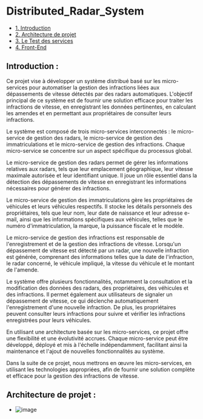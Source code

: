 # Distributed_Radar_System



* [1. Introduction](#1)   
* [2. Architecture de projet](#2)
* [3. Le Test des services](#3)    
* [4. Front-End ](#4) 

## Introduction :

Ce projet vise à développer un système distribué basé sur les micro-services pour automatiser la gestion des infractions liées aux dépassements de vitesse détectés par des radars automatiques. L'objectif principal de ce système est de fournir une solution efficace pour traiter les infractions de vitesse, en enregistrant les données pertinentes, en calculant les amendes et en permettant aux propriétaires de consulter leurs infractions.

Le système est composé de trois micro-services interconnectés : le micro-service de gestion des radars, le micro-service de gestion des immatriculations et le micro-service de gestion des infractions. Chaque micro-service se concentre sur un aspect spécifique du processus global.

Le micro-service de gestion des radars permet de gérer les informations relatives aux radars, tels que leur emplacement géographique, leur vitesse maximale autorisée et leur identifiant unique. Il joue un rôle essentiel dans la détection des dépassements de vitesse en enregistrant les informations nécessaires pour générer des infractions.

Le micro-service de gestion des immatriculations gère les propriétaires de véhicules et leurs véhicules respectifs. Il stocke les détails personnels des propriétaires, tels que leur nom, leur date de naissance et leur adresse e-mail, ainsi que les informations spécifiques aux véhicules, telles que le numéro d'immatriculation, la marque, la puissance fiscale et le modèle.

Le micro-service de gestion des infractions est responsable de l'enregistrement et de la gestion des infractions de vitesse. Lorsqu'un dépassement de vitesse est détecté par un radar, une nouvelle infraction est générée, comprenant des informations telles que la date de l'infraction, le radar concerné, le véhicule impliqué, la vitesse du véhicule et le montant de l'amende.

Le système offre plusieurs fonctionnalités, notamment la consultation et la modification des données des radars, des propriétaires, des véhicules et des infractions. Il permet également aux utilisateurs de signaler un dépassement de vitesse, ce qui déclenche automatiquement l'enregistrement d'une nouvelle infraction. De plus, les propriétaires peuvent consulter leurs infractions pour suivre et vérifier les infractions enregistrées pour leurs véhicules.

En utilisant une architecture basée sur les micro-services, ce projet offre une flexibilité et une évolutivité accrues. Chaque micro-service peut être développé, déployé et mis à l'échelle indépendamment, facilitant ainsi la maintenance et l'ajout de nouvelles fonctionnalités au système.

Dans la suite de ce projet, nous mettrons en œuvre les micro-services, en utilisant les technologies appropriées, afin de fournir une solution complète et efficace pour la gestion des infractions de vitesse.

## Architecture de projet : 

* ![image](https://github.com/Yassine-Karimi/Distributed_Radar_System/assets/66490404/8ba1c542-4e2e-4d93-ad1f-f092ef6c0285)
